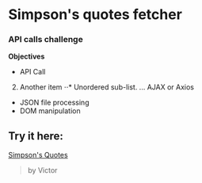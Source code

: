# Simpson's quotes fetcher
### API calls challenge

**Objectives**
- API Call
2. Another item
⋅⋅* Unordered sub-list. 
... AJAX or Axios
- JSON file processing
- DOM manipulation

## Try it here:
[Simpson's Quotes](https://vtr84.github.io/simpsons_quotes/)

> by Victor
